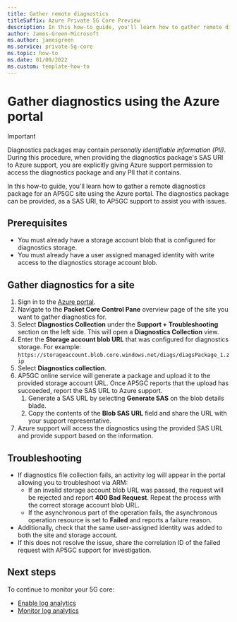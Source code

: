 ```yaml
---
title: Gather remote diagnostics
titleSuffix: Azure Private 5G Core Preview
description: In this how-to guide, you'll learn how to gather remote diagnostics for a site using the Azure portal. 
author: James-Green-Microsoft
ms.author: jamesgreen
ms.service: private-5g-core
ms.topic: how-to
ms.date: 01/09/2022
ms.custom: template-how-to
---
```


# Gather diagnostics using the Azure portal

> [!IMPORTANT]
> Diagnostics packages may contain *personally identifiable information (PII)*. During this procedure, when providing the diagnostics package's SAS URI to Azure support, you are explicitly giving Azure support permission to access the diagnostics package and any PII that it contains.

In this how-to guide, you'll learn how to gather a remote diagnostics package for an AP5GC site using the Azure portal. The diagnostics package can be provided, as a SAS URI, to AP5GC support to assist you with issues.

## Prerequisites

- You must already have a storage account blob that is configured for diagnostics storage.
- You must already have a user assigned managed identity with write access to the diagnostics storage account blob.

## Gather diagnostics for a site

1. Sign in to the [Azure portal](https://portal.azure.com/).
1. Navigate to the **Packet Core Control Pane** overview page of the site you want to gather diagnostics for.
1. Select **Diagnostics Collection** under the **Support + Troubleshooting** section on the left side. This will open a **Diagnostics Collection** view.
1. Enter the **Storage account blob URL** that was configured for diagnostics storage. For example:
    `https://storageaccount.blob.core.windows.net/diags/diagsPackage_1.zip`
1. Select **Diagnostics collection**.
1. AP5GC online service will generate a package and upload it to the provided storage account URL. Once AP5GC reports that the upload has succeeded, report the SAS URL to Azure support.
    1. Generate a SAS URL by selecting **Generate SAS** on the blob details blade.
    1. Copy the contents of the **Blob SAS URL** field and share the URL with your support representative.
1. Azure support will access the diagnostics using the provided SAS URL and provide support based on the information.

## Troubleshooting

- If diagnostics file collection fails, an activity log will appear in the portal allowing you to troubleshoot via ARM:
  - If an invalid storage account blob URL was passed, the request will be rejected and report **400 Bad Request**. Repeat the process with the correct storage account blob URL.
  - If the asynchronous part of the operation fails, the asynchronous operation resource is set to **Failed** and reports a failure reason.
- Additionally, check that the same user-assigned identity was added to both the site and storage account.
- If this does not resolve the issue, share the correlation ID of the failed request with AP5GC support for investigation.

## Next steps

To continue to monitor your 5G core:

- [Enable log analytics](enable-log-analytics-for-private-5g-core.md)
- [Monitor log analytics](monitor-private-5g-core-with-log-analytics.md)